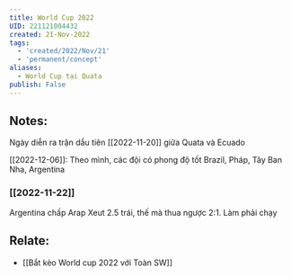 ```yaml
---
title: World Cup 2022
UID: 221121004432
created: 21-Nov-2022
tags:
  - 'created/2022/Nov/21'
  - 'permanent/concept'
aliases:
  - World Cup tại Quata
publish: False
---
```

## Notes:

Ngày diễn ra trận dầu tiên [[2022-11-20]] giữa Quata và Ecuado

[[2022-12-06]]: Theo mình, các đội có phong độ tốt Brazil, Pháp, Tây Ban Nha, Argentina

### [[2022-11-22]]
Argentina chấp Arap Xeut 2.5 trái, thế mà thua ngược 2:1. Làm phải chạy 

## Relate:
- [[Bắt kèo World cup 2022 với Toàn SW]]